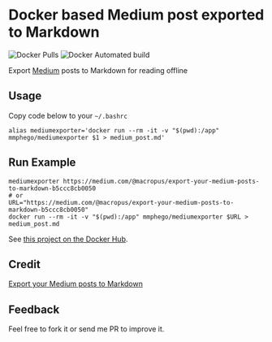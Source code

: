 # Docker based Medium post exported to Markdown
![Docker Pulls](https://img.shields.io/docker/pulls/mmphego/mediumexporter.svg)
![Docker Automated build](https://img.shields.io/docker/automated/mmphego/mediumexporter.svg)

Export [Medium](medium.com) posts to Markdown for reading offline

## Usage
Copy code below to your `~/.bashrc`

```shell
alias mediumexporter='docker run --rm -it -v "$(pwd):/app" mmphego/mediumexporter $1 > medium_post.md'
```

## Run Example

```shell
mediumexporter https://medium.com/@macropus/export-your-medium-posts-to-markdown-b5ccc8cb0050
# or
URL="https://medium.com/@macropus/export-your-medium-posts-to-markdown-b5ccc8cb0050"
docker run --rm -it -v "$(pwd):/app" mmphego/mediumexporter $URL > medium_post.md
```
See [this project on the Docker Hub](https://hub.docker.com/r/mmphego/mediumexporter).

## Credit
[Export your Medium posts to Markdown](https://medium.com/@macropus/export-your-medium-posts-to-markdown-b5ccc8cb0050)

## Feedback

Feel free to fork it or send me PR to improve it.
